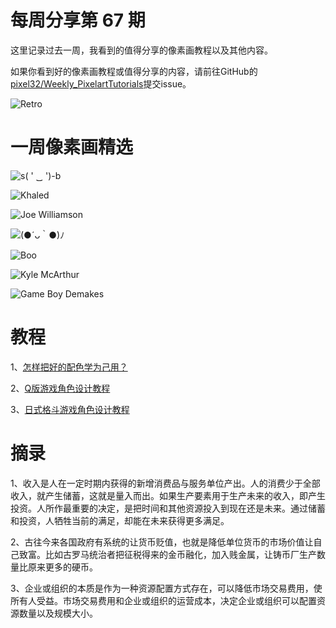 # 每周分享第 67 期

这里记录过去一周，我看到的值得分享的像素画教程以及其他内容。

如果你看到好的像素画教程或值得分享的内容，请前往GitHub的[pixel32/Weekly_PixelartTutorials](https://github.com/pixel32/Weekly_PixelartTutorials "pixel32/Weekly_PixelartTutorials")提交issue。

![Retro](https://pbs.twimg.com/media/EQAa9S0XUAEd0Cy?format=png&name=small)

# 一周像素画精选

![s( ' ‿ ')-b
](https://pbs.twimg.com/media/EQGXXgrWoAAO0-2?format=png&name=medium)

![Khaled
](https://pbs.twimg.com/media/EQFjg3GXkAAZeQO?format=png&name=large)

![Joe Williamson
](https://pbs.twimg.com/media/EQIDDVMWAAcYMhH?format=png&name=small)

![(●´ᴗ｀●)ﾉ
](https://pbs.twimg.com/media/EQMq2PEU8AA_S3A?format=png&name=small)

![Boo
](https://pbs.twimg.com/media/EQLTHfmXsAAElF2?format=png&name=small)

![Kyle McArthur
](https://pbs.twimg.com/media/EQIEFkOUcAAhlAb?format=png&name=small)

![Game Boy Demakes
](https://pbs.twimg.com/media/EQIDKayWsAI7rS6?format=png&name=medium)

# 教程

1、[怎样把好的配色学为己用？](https://mp.weixin.qq.com/s/rFvYenNrz-w_i-Kz_y_miQ)

2、[Q版游戏角色设计教程](https://mp.weixin.qq.com/s/X-vTDEvV3AqqRUeo-ZTbfA)

3、[日式格斗游戏角色设计教程](https://mp.weixin.qq.com/s/X37cViIaew7lE6eaGNyCJw)

# 摘录

1、收入是人在一定时期内获得的新增消费品与服务单位产出。人的消费少于全部收入，就产生储蓄，这就是量入而出。如果生产要素用于生产未来的收入，即产生投资。人所作最重要的决定，是把时间和其他资源投入到现在还是未来。通过储蓄和投资，人牺牲当前的满足，却能在未来获得更多满足。

2、古往今来各国政府有系统的让货币贬值，也就是降低单位货币的市场价值让自己致富。比如古罗马统治者把征税得来的金币融化，加入贱金属，让铸币厂生产数量比原来更多的硬币。

3、企业或组织的本质是作为一种资源配置方式存在，可以降低市场交易费用，使所有人受益。市场交易费用和企业或组织的运营成本，决定企业或组织可以配置资源数量以及规模大小。